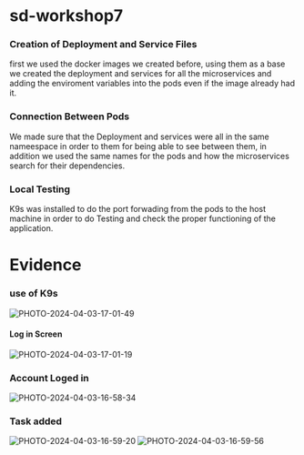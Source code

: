 # sd-workshop7
### Creation of Deployment and Service Files
first we used the docker images we created before, using them as a base we created the deployment and services for all the microservices and adding the enviroment variables into the pods even if the image already had it.
### Connection Between Pods
We made sure that the Deployment and services were all in the same nameespace in order to them for being able to see between them, in addition we used the same names for the pods and how the microservices search for their dependencies.
### Local Testing
K9s was installed to do the port forwading from the pods to the host machine in order to do Testing and check the proper functioning of the application.

# Evidence
### use of K9s
![PHOTO-2024-04-03-17-01-49](https://github.com/SGutierrez-11/sd-workshop7/assets/69942961/ecfd5a47-bffb-4c4b-b2fd-7107b698ff83)
#### Log in Screen
![PHOTO-2024-04-03-17-01-19](https://github.com/SGutierrez-11/sd-workshop7/assets/69942961/31b56d05-2566-47a8-84d3-7974a8c47080)
### Account Loged in
![PHOTO-2024-04-03-16-58-34](https://github.com/SGutierrez-11/sd-workshop7/assets/69942961/5a87d742-f23d-48f4-8d0d-ba556dbf325d)
### Task added
![PHOTO-2024-04-03-16-59-20](https://github.com/SGutierrez-11/sd-workshop7/assets/69942961/d9fa065b-9e0b-45ea-8b33-76fae8a1380d)
![PHOTO-2024-04-03-16-59-56](https://github.com/SGutierrez-11/sd-workshop7/assets/69942961/420f643d-b731-407f-bd79-3627f06f0b91)
